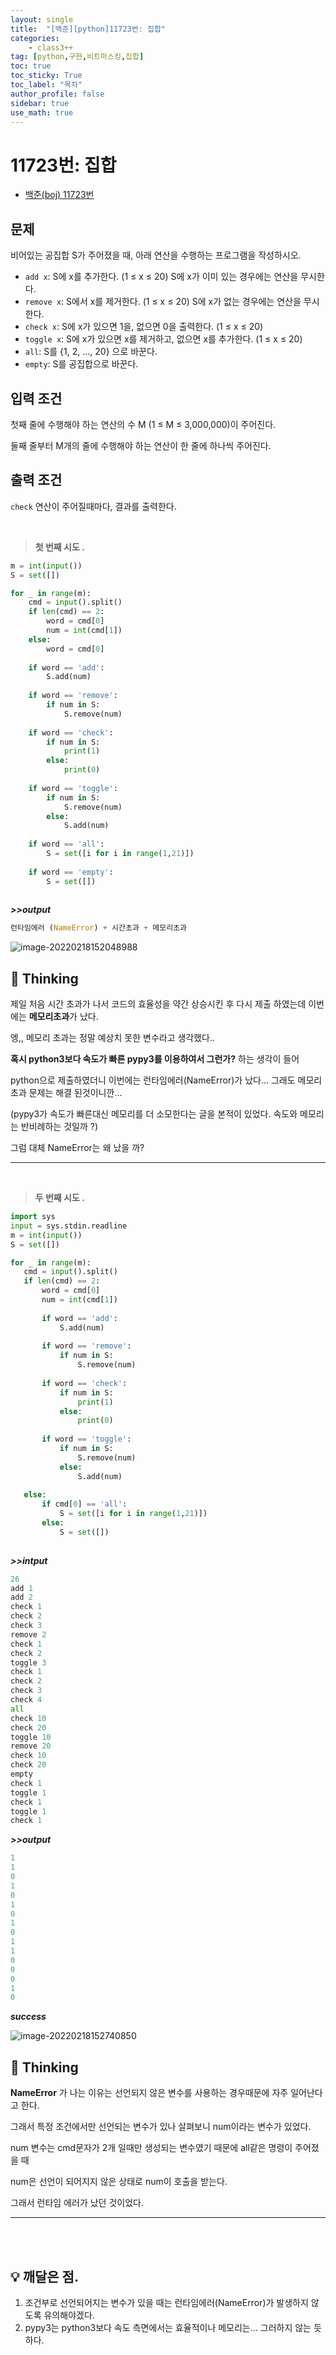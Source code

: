 ```yaml
---
layout: single
title:  "[백준][python]11723번: 집합"
categories: 
    - class3++
tag: [python,구현,비트마스킹,집합]
toc: true
toc_sticky: True
toc_label: "목차"
author_profile: false
sidebar: true
use_math: true
---
```


# 11723번: 집합

* [백준(boj) 11723번](https://www.acmicpc.net/problem/11723)

## 문제

비어있는 공집합 S가 주어졌을 때, 아래 연산을 수행하는 프로그램을 작성하시오.

- `add x`: S에 x를 추가한다. (1 ≤ x ≤ 20) S에 x가 이미 있는 경우에는 연산을 무시한다.
- `remove x`: S에서 x를 제거한다. (1 ≤ x ≤ 20) S에 x가 없는 경우에는 연산을 무시한다.
- `check x`: S에 x가 있으면 1을, 없으면 0을 출력한다. (1 ≤ x ≤ 20)
- `toggle x`: S에 x가 있으면 x를 제거하고, 없으면 x를 추가한다. (1 ≤ x ≤ 20)
- `all`: S를 {1, 2, ..., 20} 으로 바꾼다.
- `empty`: S를 공집합으로 바꾼다. 

## 입력 조건

첫째 줄에 수행해야 하는 연산의 수 M (1 ≤ M ≤ 3,000,000)이 주어진다.

둘째 줄부터 M개의 줄에 수행해야 하는 연산이 한 줄에 하나씩 주어진다.



## 출력 조건

`check` 연산이 주어질때마다, 결과를 출력한다.

<br/>

> **첫 번째 시도 .**

 ```python
 m = int(input())
 S = set([])
 
 for _ in range(m):
     cmd = input().split()
     if len(cmd) == 2:
         word = cmd[0]
         num = int(cmd[1])
     else:
         word = cmd[0]
     
     if word == 'add':
         S.add(num)
     
     if word == 'remove':
         if num in S:
             S.remove(num)
     
     if word == 'check':
         if num in S:
             print(1)
         else:
             print(0)
     
     if word == 'toggle':
         if num in S:
             S.remove(num)
         else:
             S.add(num)
     
     if word == 'all':
         S = set([i for i in range(1,21)])
     
     if word == 'empty':
         S = set([])
         
 ```

 ***>>output***

 ```python
 런타임에러 (NameError) + 시간초과 + 메모리초과
 ```

![image-20220218152048988]({{geunskoo.github.io}}/images/2022-02-18-boj-11723/image-20220218152048988.png)

## 🌝 Thinking

제일 처음 시간 초과가 나서 코드의 효율성을 약간 상승시킨 후 다시 제출 하였는데 이번에는 **메모리초과**가 났다.

엥,, 메모리 초과는 정말 예상치 못한 변수라고 생각했다.. 

**혹시 python3보다 속도가 빠른 pypy3를 이용하여서 그런가?** 하는 생각이 들어

python으로 제출하였더니 이번에는 런타임에러(NameError)가 났다... 그래도 메모리초과 문제는 해결 된것이니깐...

(pypy3가 속도가 빠른대신 메모리를 더 소모한다는 글을 본적이 있었다. 속도와 메모리는 반비례하는 것일까 ?)

그럼 대체 NameError는 왜 났을 까?

---

<br/>

> **두 번째 시도 .**

 ```python
import sys
input = sys.stdin.readline
m = int(input())
S = set([])

for _ in range(m):
    cmd = input().split()
    if len(cmd) == 2:
        word = cmd[0]
        num = int(cmd[1])
        
        if word == 'add':
            S.add(num)
    
        if word == 'remove':
            if num in S:
                S.remove(num)
    
        if word == 'check':
            if num in S:
                print(1)
            else:
                print(0)
    
        if word == 'toggle':
            if num in S:
                S.remove(num)
            else:
                S.add(num)
        
    else:
        if cmd[0] == 'all':
            S = set([i for i in range(1,21)])
        else:
            S = set([])
   
 ```

 ***>>intput***

```python
26
add 1
add 2
check 1
check 2
check 3
remove 2
check 1
check 2
toggle 3
check 1
check 2
check 3
check 4
all
check 10
check 20
toggle 10
remove 20
check 10
check 20
empty
check 1
toggle 1
check 1
toggle 1
check 1
```

 ***>>output***

 ```python
1
1
0
1
0
1
0
1
0
1
1
0
0
0
1
0
 ```

***success***

![image-20220218152740850]({{geunskoo.github.io}}/images/2022-02-18-boj-11723/image-20220218152740850.png)

## 🌝 Thinking

**NameError** 가 나는 이유는 선언되지 않은 변수를 사용하는 경우때문에 자주 일어난다고 한다.

그래서 특정 조건에서만 선언되는 변수가 있나 살펴보니 num이라는 변수가 있었다.

num 변수는 cmd문자가 2개 일때만 생성되는 변수였기 때문에 all같은 명령이 주어졌을 때 

num은 선언이 되어지지 않은 상태로 num이 호출을 받는다. 

그래서 런타임 에러가 났던 것이었다.

***

<br/>

<br/>

## 💡 깨달은 점.

1. 조건부로 선언되어지는 변수가 있을 때는 런타임에러(NameError)가 발생하지 않도록 유의해야겠다.
1. pypy3는 python3보다 속도 측면에서는 효율적이나 메모리는... 그러하지 않는 듯 하다.
